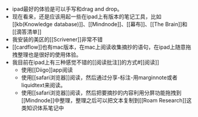 - ipad最好的体验是可以手写和drag and drop。
- 现在看来，还是应该用起一些在ipad上有版本的笔记工具，比如[[kb(Knowledge database)]]、[[Mindnode]]、[[幕布]]、[[The Brain]]和[[滴答清单]]
- 我安装的美区的[[Scrivener]]非常不错
- [[cardflow]]也有mac版本，在mac上阅读收集摘抄的语句，在ipad上随意拖拽整理也是很好的使用体验。
- 我目前在ipad上有三种感觉不错的[[阅读批注]]的方式#[[阅读]]
    - 使用[[Diigo]]app阅读
    - 使用[[safari浏览器]]阅读，然后通过分享-标注-用marginnote或者liquidtext来阅读。
    - 使用[[safari浏览器]]阅读，然后把要摘抄的内容利用分屏功能拖拽到[[Mindnode]]中整理，整理之后可以把文本复制到[[Roam Research]]这类知识体系笔记中
